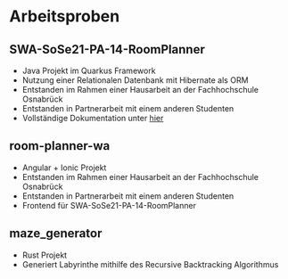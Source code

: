 # Arbeitsproben

## SWA-SoSe21-PA-14-RoomPlanner
* Java Projekt im Quarkus Framework
* Nutzung einer Relationalen Datenbank mit Hibernate als ORM
* Entstanden im Rahmen einer Hausarbeit an der Fachhochschule Osnabrück
* Entstanden in Partnerarbeit mit einem anderen Studenten
* Vollständige Dokumentation unter [hier](./SWA-SoSe21-PA-14-RoomPlanner/docs/SWA_Projekt.docx)

## room-planner-wa
* Angular + Ionic Projekt
* Entstanden im Rahmen einer Hausarbeit an der Fachhochschule Osnabrück
* Entstanden in Partnerarbeit mit einem anderen Studenten
* Frontend für SWA-SoSe21-PA-14-RoomPlanner

## maze_generator
* Rust Projekt
* Generiert Labyrinthe mithilfe des Recursive Backtracking Algorithmus
  
